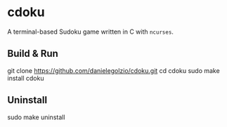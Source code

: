 # cdoku

A terminal-based Sudoku game written in C with `ncurses`.

## Build & Run

git clone https://github.com/danielegolzio/cdoku.git
cd cdoku
sudo make install
cdoku

## Uninstall
sudo make uninstall
